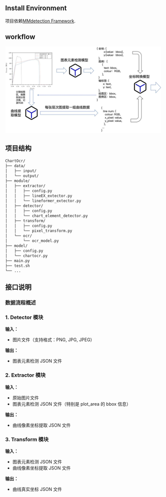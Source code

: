 ## Install Environment

项目依赖[MMdetection Framework](https://github.com/open-mmlab/mmdetection).


## workflow

<img src="chartocr workflow.jpg" width="500">

## 项目结构
```text
ChartOcr/
├── data/
│   ├── input/
│   └── output/
├── module/
│   ├── extractor/
│   │   ├── config.py
│   │   ├── lineEX_extector.py
│   │   └── lineformer_extector.py
│   ├── detector/
│   │   ├── config.py
│   │   └── chart_element_detector.py
│   ├── transform/
│   │   ├── config.py
│   │   └── pixel_transform.py
│   └── ocr/
│       └── ocr_model.py
├── model/
│   ├── config.py
│   └── chartocr.py
├── main.py
├── test.sh
└── ...

```

## 接口说明

### 数据流程概述



### 1. Detector 模块

**输入：**
- 图片文件（支持格式：PNG, JPG, JPEG）

**输出：**
- 图表元素检测 JSON 文件





### 2. Extractor 模块

**输入：**
- 原始图片文件
- 图表元素检测 JSON 文件（特别是 plot_area 的 bbox 信息）

**输出：**
- 曲线像素坐标提取 JSON 文件





### 3. Transform 模块

**输入：**
- 图表元素检测 JSON 文件
- 曲线像素坐标提取 JSON 文件

**输出：**
- 曲线真实坐标 JSON 文件





            